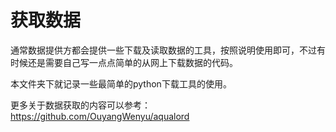 # 获取数据

通常数据提供方都会提供一些下载及读取数据的工具，按照说明使用即可，不过有时候还是需要自己写一点点简单的从网上下载数据的代码。

本文件夹下就记录一些最简单的python下载工具的使用。

更多关于数据获取的内容可以参考：https://github.com/OuyangWenyu/aqualord
